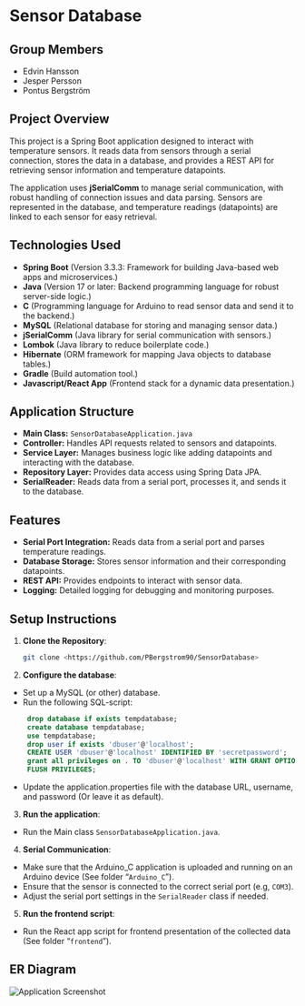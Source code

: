 # Sensor Database

## Group Members

- Edvin Hansson
- Jesper Persson
- Pontus Bergström

## Project Overview

This project is a Spring Boot application designed to interact with temperature sensors. It reads data from sensors through a serial connection, stores the data in a database, and provides a REST API for retrieving sensor information and temperature datapoints.

The application uses **jSerialComm** to manage serial communication, with robust handling of connection issues and data parsing. Sensors are represented in the database, and temperature readings (datapoints) are linked to each sensor for easy retrieval.

## Technologies Used

- **Spring Boot** (Version 3.3.3: Framework for building Java-based web apps and microservices.)
- **Java** (Version 17 or later: Backend programming language for robust server-side logic.)
- **C** (Programming language for Arduino to read sensor data and send it to the backend.)
- **MySQL** (Relational database for storing and managing sensor data.)
- **jSerialComm** (Java library for serial communication with sensors.)
- **Lombok** (Java library to reduce boilerplate code.)
- **Hibernate** (ORM framework for mapping Java objects to database tables.)
- **Gradle** (Build automation tool.)
- **Javascript/React App** (Frontend stack for a dynamic data presentation.)

## Application Structure

- **Main Class:** `SensorDatabaseApplication.java`
- **Controller:** Handles API requests related to sensors and datapoints.
- **Service Layer:** Manages business logic like adding datapoints and interacting with the database.
- **Repository Layer:** Provides data access using Spring Data JPA.
- **SerialReader:** Reads data from a serial port, processes it, and sends it to the database.

## Features

- **Serial Port Integration:** Reads data from a serial port and parses temperature readings.
- **Database Storage:** Stores sensor information and their corresponding datapoints.
- **REST API:** Provides endpoints to interact with sensor data.
- **Logging:** Detailed logging for debugging and monitoring purposes.

## Setup Instructions

1. **Clone the Repository**:
   ```bash
   git clone <https://github.com/PBergstrom90/SensorDatabase>

2. **Configure the database**:
- Set up a MySQL (or other) database.
- Run the following SQL-script:
  ```sql 
   drop database if exists tempdatabase;
   create database tempdatabase;
   use tempdatabase;
   drop user if exists 'dbuser'@'localhost';
   CREATE USER 'dbuser'@'localhost' IDENTIFIED BY 'secretpassword';
   grant all privileges on . TO 'dbuser'@'localhost' WITH GRANT OPTION;
   FLUSH PRIVILEGES;

- Update the application.properties file with the database URL, username, and password (Or leave it as default).

3. **Run the application**:
- Run the Main class `SensorDatabaseApplication.java`.

4. **Serial Communication**:
- Make sure that the Arduino_C application is uploaded and running on an Arduino device (See folder “`Arduino_C`”).
- Ensure that the sensor is connected to the correct serial port (e.g, `COM3`).
- Adjust the serial port settings in the `SerialReader` class if needed.

5. **Run the frontend script**:
- Run the React app script for frontend presentation of the collected data (See folder “`frontend`”).

## ER Diagram

![Application Screenshot](resources/ER%20Diagram.png)
